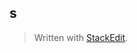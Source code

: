 ## s



> Written with [StackEdit](https://stackedit.io/).
<!--stackedit_data:
eyJoaXN0b3J5IjpbNjA2NjY0ODMxXX0=
-->